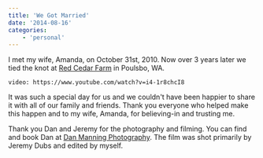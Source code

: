 ```yaml
---
title: 'We Got Married'
date: '2014-08-16'
categories:
    - 'personal'
---
```


I met my wife, Amanda, on October 31st, 2010. Now over 3 years later we tied the knot at [Red Cedar Farm](https://redcedarfarm.com) in Poulsbo, WA.

`video: https://www.youtube.com/watch?v=i4-1r8chcI8`

It was such a special day for us and we couldn't have been happier to share it with all of our family and friends. Thank you everyone who helped make this happen and to my wife, Amanda, for believing-in and trusting me.

Thank you Dan and Jeremy for the photography and filming. You can find and book Dan at [Dan Manning Photography](https://danmanningphotography.com). The film was shot primarily by Jeremy Dubs and edited by myself.
